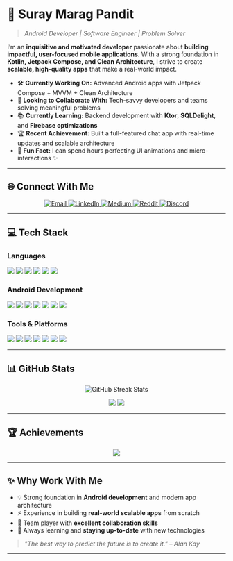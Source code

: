 # 🌟 **Suray Marag Pandit**

> *Android Developer | Software Engineer | Problem Solver*

I’m an **inquisitive and motivated developer** passionate about **building impactful, user-focused mobile applications**.
With a strong foundation in **Kotlin, Jetpack Compose, and Clean Architecture**, I strive to create **scalable, high-quality apps** that make a real-world impact.

* 🛠️ **Currently Working On:** Advanced Android apps with Jetpack Compose + MVVM + Clean Architecture
* 🤝 **Looking to Collaborate With:** Tech-savvy developers and teams solving meaningful problems
* 📚 **Currently Learning:** Backend development with **Ktor**, **SQLDelight**, and **Firebase optimizations**
* 🏆 **Recent Achievement:** Built a full-featured chat app with real-time updates and scalable architecture
* 🎉 **Fun Fact:** I can spend hours perfecting UI animations and micro-interactions ✨

---

## 🌐 **Connect With Me**

<p align="center">
  <a href="mailto:suraymaragpandit@gmail.com">
    <img src="https://img.shields.io/badge/Email-D14836?style=for-the-badge&logo=gmail&logoColor=white" alt="Email"/>
  </a>
  <a href="https://linkedin.com/in/suray-marag-pandit">
    <img src="https://img.shields.io/badge/LinkedIn-0077B5?style=for-the-badge&logo=linkedin&logoColor=white" alt="LinkedIn"/>
  </a>
  <a href="https://medium.com/@suraymaragpandit">
    <img src="https://img.shields.io/badge/Medium-12100E?style=for-the-badge&logo=medium&logoColor=white" alt="Medium"/>
  </a>
  <a href="https://reddit.com/user/Argumented_Thinker">
    <img src="https://img.shields.io/badge/Reddit-FF4500?style=for-the-badge&logo=reddit&logoColor=white" alt="Reddit"/>
  </a>
  <a href="https://discord.gg/spider_68789">
    <img src="https://img.shields.io/badge/Discord-5865F2?style=for-the-badge&logo=discord&logoColor=white" alt="Discord"/>
  </a>
</p>

---

## 💻 **Tech Stack**

### **Languages**

<p>
  <img src="https://img.shields.io/badge/Kotlin-%237F52FF.svg?style=for-the-badge&logo=kotlin&logoColor=white"/>
  <img src="https://img.shields.io/badge/Java-%23ED8B00.svg?style=for-the-badge&logo=openjdk&logoColor=white"/>
  <img src="https://img.shields.io/badge/C++-%2300599C.svg?style=for-the-badge&logo=c%2B%2B&logoColor=white"/>
  <img src="https://img.shields.io/badge/C-%2300599C.svg?style=for-the-badge&logo=c&logoColor=white"/>
  <img src="https://img.shields.io/badge/Python-3670A0?style=for-the-badge&logo=python&logoColor=ffdd54"/>
  <img src="https://img.shields.io/badge/Arduino-%2300979D.svg?style=for-the-badge&logo=arduino&logoColor=white"/>
</p>

### **Android Development**

<p>
  <img src="https://img.shields.io/badge/Jetpack%20Compose-4285F4?style=for-the-badge&logo=jetpackcompose&logoColor=white"/>
  <img src="https://img.shields.io/badge/MVVM-FF5722?style=for-the-badge"/>
  <img src="https://img.shields.io/badge/Clean%20Architecture-009688?style=for-the-badge"/>
  <img src="https://img.shields.io/badge/Room-00897B?style=for-the-badge&logo=sqlite&logoColor=white"/>
  <img src="https://img.shields.io/badge/Retrofit-3F6EAB?style=for-the-badge"/>
  <img src="https://img.shields.io/badge/Firebase-FFCA28?style=for-the-badge&logo=firebase&logoColor=black"/>
  <img src="https://img.shields.io/badge/Work%20Manager-4CAF50?style=for-the-badge"/>
</p>

### **Tools & Platforms**

<p>
  <img src="https://img.shields.io/badge/Android%20Studio-3DDC84?style=for-the-badge&logo=androidstudio&logoColor=white"/>
  <img src="https://img.shields.io/badge/Git-181717?style=for-the-badge&logo=git&logoColor=white"/>
  <img src="https://img.shields.io/badge/GitHub-121011?style=for-the-badge&logo=github&logoColor=white"/>
  <img src="https://img.shields.io/badge/VS%20Code-007ACC?style=for-the-badge&logo=visualstudiocode&logoColor=white"/>
  <img src="https://img.shields.io/badge/Linux-FCC624?style=for-the-badge&logo=linux&logoColor=black"/>
  <img src="https://img.shields.io/badge/MongoDB-4DB33D?style=for-the-badge&logo=mongodb&logoColor=white"/>
  <img src="https://img.shields.io/badge/Ktor-000000?style=for-the-badge&logo=ktor&logoColor=white"/>
</p>

---

## 📊 **GitHub Stats**

<p align="center">
  <img src="https://nirzak-streak-stats.vercel.app/?user=suray-marag-pandit&theme=dark&hide_border=false" alt="GitHub Streak Stats"/>
</p>

<p align="center">
  <img src="https://github-readme-stats.vercel.app/api?username=suray-marag-pandit&show_icons=true&theme=dark&hide_border=false&count_private=true"/>
  <img src="https://github-readme-stats.vercel.app/api/top-langs/?username=suray-marag-pandit&theme=dark&hide_border=false&layout=compact"/>
</p>

---

## 🏆 **Achievements**

<p align="center">
  <img src="https://github-profile-trophy.vercel.app/?username=suray-marag-pandit&theme=radical&no-frame=false&no-bg=true&margin-w=4"/>
</p>

---

## ✨ **Why Work With Me**

* 💡 Strong foundation in **Android development** and modern app architecture
* ⚡ Experience in building **real-world scalable apps** from scratch
* 🤝 Team player with **excellent collaboration skills**
* 🌱 Always learning and **staying up-to-date** with new technologies

> *"The best way to predict the future is to create it." – Alan Kay*

---
